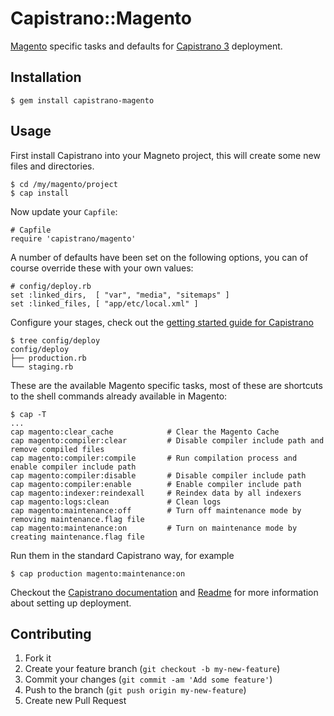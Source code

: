 # Capistrano::Magento

[Magento](http://magento.com) specific tasks and defaults for [Capistrano 3](https://github.com/capistrano/capistrano) deployment.

## Installation

    $ gem install capistrano-magento

## Usage

First install Capistrano into your Magneto project, this will create some new files and directories.

    $ cd /my/magento/project
    $ cap install

Now update your `Capfile`:

    # Capfile
    require 'capistrano/magento'

A number of defaults have been set on the following options, you can of course override these with your own values:

    # config/deploy.rb
    set :linked_dirs,  [ "var", "media", "sitemaps" ]
    set :linked_files, [ "app/etc/local.xml" ]

Configure your stages, check out the [getting started guide for Capistrano](http://capistranorb.com/documentation/getting-started/preparing-your-application/)

    $ tree config/deploy
    config/deploy
    ├── production.rb
    └── staging.rb

These are the available Magento specific tasks, most of these are shortcuts to the shell commands already available in Magento:

    $ cap -T
    ...
    cap magento:clear_cache            # Clear the Magento Cache
    cap magento:compiler:clear         # Disable compiler include path and remove compiled files
    cap magento:compiler:compile       # Run compilation process and enable compiler include path
    cap magento:compiler:disable       # Disable compiler include path
    cap magento:compiler:enable        # Enable compiler include path
    cap magento:indexer:reindexall     # Reindex data by all indexers
    cap magento:logs:clean             # Clean logs
    cap magento:maintenance:off        # Turn off maintenance mode by removing maintenance.flag file
    cap magento:maintenance:on         # Turn on maintenance mode by creating maintenance.flag file

Run them in the standard Capistrano way, for example

    $ cap production magento:maintenance:on

Checkout the [Capistrano documentation](http://capistranorb.com/) and [Readme](https://github.com/capistrano/capistrano/blob/master/README.md) for more information about setting up deployment.

## Contributing

1. Fork it
2. Create your feature branch (`git checkout -b my-new-feature`)
3. Commit your changes (`git commit -am 'Add some feature'`)
4. Push to the branch (`git push origin my-new-feature`)
5. Create new Pull Request
